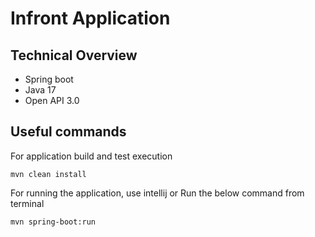 # Infront Application

## Technical Overview
- Spring boot
- Java 17
- Open API 3.0
 
## Useful commands
For application build and test execution

```
mvn clean install
```
For running the application, use intellij or Run the below command from terminal

```
mvn spring-boot:run
```
